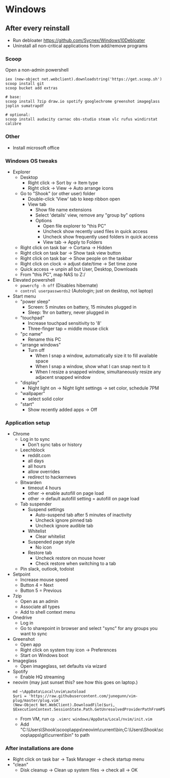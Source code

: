 Windows
=======

After every reinstall
---------------------

- Run debloater https://github.com/Sycnex/Windows10Debloater
- Uninstall all non-critical applications from add/remove programs

### Scoop


Open a non-admin powershell

```
iex (new-object net.webclient).downloadstring('https://get.scoop.sh')
scoop install git
scoop bucket add extras

# base:
scoop install 7zip draw.io spotify googlechrome greenshot imageglass joplin sumatrapdf

# optional:
scoop install audacity carnac obs-studio steam vlc rufus windirstat calibre
```

### Other

- Install microsoft office


### Windows OS tweaks

- Explorer
    - Desktop
        - Right click -> Sort by -> Item type
        - Right click -> View -> Auto arrange icons
    - Go to "Shook" (or other user) folder
        - Double-click 'View' tab to keep ribbon open
        - View tab
            - Show file name extensions
            - Select 'details' view, remove any "group by" options
            - Options
                - Open file explorer to "this PC"
                - Uncheck show recently used files in quick access
                - Uncheck show frequently used folders in quick access
                - View tab -> Apply to Folders
    - Right click on task bar -> Cortana -> Hidden
    - Right click on task bar -> Show task view button
    - Right click on task bar -> Show people on the taskbar
    - Right click on clock -> adjust date/time -> Set time zone
    - Quick access -> unpin all but User, Desktop, Downloads
    - From "this PC", map NAS to Z:/
- Elevated powershell
    - `powercfg -h off` (Disables hibernate)
    - `control userpasswords2` (Autologin; just on desktop, not laptop)
- Start menu
    - "power sleep"
        - Screen: 5 minutes on battery, 15 minutes plugged in
        - Sleep: 1hr on battery, never plugged in
    - "touchpad"
        - Increase touchpad sensitivity to '8'
        - Three-finger tap = middle mouse click
    - "pc name"
        - Rename this PC
    - "arrange windows"
        - Turn off
            - When I snap a window, automatically size it to fill available space
            - When I snap a window, show what I can snap next to it
            - When I resize a snapped window, simultaneously resize any adjacent snapped window
    - "display"
        - Night light on -> Night light settings -> set color, schedule 7PM
    - "wallpaper"
        - select solid color
    - "start"
        - Show recently added apps -> Off

### Application setup

- Chrome
    - Log in to sync
        - Don't sync tabs or history
    - Leechblock
        - reddit.com
        - all days
        - all hours
        - allow overrides
        - redirect to hackernews
    - Bitwarden
        - timeout 4 hours
        - other -> enable autofill on page load
        - other -> default autofill setting = autofill on page load
    - Tab suspender
        - Suspend settings
            - Auto-suspend tab after 5 minutes of inactivity
            - Uncheck ignore pinned tab
            - Uncheck ignore audible tab
        - Whitelist
            - Clear whitelist
        - Suspended page style
            - No icon
        - Restore tab
            - Uncheck restore on mouse hover
            - Check restore when switching to a tab
    - Pin slack, outlook, todoist
- Setpoint
    - Increase mouse speed
    - Button 4 = Next
    - Button 5 = Previous
- 7zip
    - Open as an admin
    - Associate all types
    - Add to shell context menu
- Onedrive
    - Log in
    - Go to sharepoint in browser and select "sync" for any groups you want to sync
- Greenshot
    - Open app
    - Right click on system tray icon -> Preferences
    - Start on Windows boot
- Imageglass
    - Open imageglass, set defaults via wizard
- Spotify
    - Enable HQ streaming
- neovim (may just sunset this? see how this goes on laptop.)
    ```
    md ~\AppData\Local\nvim\autoload
    $uri = 'https://raw.githubusercontent.com/junegunn/vim-plug/master/plug.vim'
    (New-Object Net.WebClient).DownloadFile($uri, $ExecutionContext.SessionState.Path.GetUnresolvedProviderPathFromPSPath("~\AppData\Local\nvim\autoload\plug.vim"))
    ```
    - From VM, run `cp .vimrc windows/AppData/Local/nvim/init.vim`
    - Add "C:\Users\Shook\scoop\apps\neovim\current\bin;C:\Users\Shook\scoop\apps\git\current\bin" to path


### After installations are done

- Right click on task bar -> Task Manager -> check startup menu
- "clean"
    - Disk cleanup -> Clean up system files -> check all -> OK
